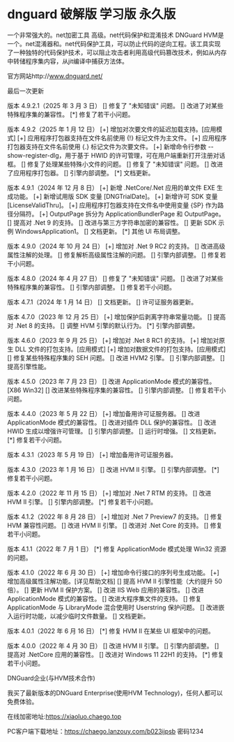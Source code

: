 # dnguard 破解版 学习版 永久版
一个非常强大的。net加密工具
高级。net代码保护和混淆技术
DNGuard HVM是一个。net混淆器和。net代码保护工具，可以防止代码的逆向工程。该工具实现了一种独特的代码保护技术，可以阻止攻击者利用高级代码篡改技术，例如从内存中转储程序集内容，从jit编译中捕获方法体。

官方网站http://www.dnguard.net/

最后一次更新

版本 4.9.2.1（2025 年 3 月 3 日）
[] 修复了 "未知错误" 问题。
[] 改进了对某些特殊程序集的兼容性。
[*] 修复了若干小问题。

版本 4.9.2（2025 年 1 月 12 日）
[+] 增加对次要文件的延迟加载支持。[应用模式]
[+] 应用程序打包器支持在文件名前使用 {!} 标记文件为主文件。
[+] 应用程序打包器支持在文件名前使用 {.} 标记文件为次要文件。
[+] 新增命令行参数 --show-register-dlg，用于基于 HWID 的许可管理，可在用户端重新打开注册对话框。
[] 修复了处理某些特殊小文件的问题。
[] 修复了 "未知错误" 问题。
[] 改进了应用程序打包器。
[] 引擎内部调整。
[*] 文档更新。

版本 4.9.1（2024 年 12 月 8 日）
[+] 新增 .NetCore/.Net 应用的单文件 EXE 生成功能。
[+] 新增试用版 SDK 变量 [DNGTrialDate]。
[+] 新增许可 SDK 变量 [LicenseValidThru]。
[+] 应用程序打包器支持在文件名中使用变量 {SP} 作为路径分隔符。
[+] OutputPage 拆分为 ApplicationBundlerPage 和 OutputPage。
[] 提高对 .Net 9 的支持。
[] 改进与第三方字符串加密的兼容性。
[] 更新 SDK 示例 WindowsApplication1。
[] 文档更新。
[*] 其他 UI 布局调整。

版本 4.9.0（2024 年 10 月 24 日）
[+] 增加对 .Net 9 RC2 的支持。
[] 改进高级属性注解的处理。
[] 修复解析高级属性注解的问题。
[] 引擎内部调整。
[] 修复若干小问题。

版本 4.8.0（2024 年 4 月 27 日）
[] 修复了 "未知错误" 问题。
[] 改进了对某些特殊程序集的兼容性。
[] 引擎内部调整。
[] 修复若干小问题。

版本 4.7.1（2024 年 1 月 14 日）
[] 文档更新。
[] 许可证服务器更新。

版本 4.7.0（2023 年 12 月 25 日）
[+] 增加保护后剥离字符串常量功能。
[] 提高对 .Net 8 的支持。
[] 调整 HVM 引擎的默认行为。
[*] 引擎内部调整。

版本 4.6.0（2023 年 9 月 25 日）
[+] 增加对 .Net 8 RC1 的支持。
[+] 增加对原生 DLL 文件的打包支持。[应用模式]
[+] 增加对数据文件的打包支持。[应用模式]
[] 修复某些特殊程序集的 SEH 问题。
[] 改进 HVM2 引擎。
[] 引擎内部调整。
[] 提高引擎性能。

版本 4.5.0（2023 年 7 月 23 日）
[] 改进 ApplicationMode 模式的兼容性。[X86 Win32]
[] 改进某些特殊程序集的兼容性。
[] 引擎内部调整。
[] 修复若干小问题。

版本 4.4.0（2023 年 5 月 22 日）
[+] 增加备用许可证服务器。
[] 改进 ApplicationMode 模式的兼容性。
[] 改进对插件 DLL 保护的兼容性。
[] 改进 HWID 生成以增强许可管理。
[] 引擎内部调整。
[] 运行时增强。
[] 文档更新。
[*] 修复若干小问题。

版本 4.3.1（2023 年 5 月 19 日）
[+] 增加备用许可证服务器。

版本 4.3.0（2023 年 1 月 16 日）
[] 改进 HVM II 引擎。
[] 引擎内部调整。
[*] 修复若干小问题。

版本 4.2.0（2022 年 11 月 15 日）
[+] 增加对 .Net 7 RTM 的支持。
[] 改进 HVM II 引擎。
[] 引擎内部调整。
[*] 修复若干小问题。

版本 4.1.2（2022 年 8 月 28 日）
[+] 增加对 .Net 7 Preview7 的支持。
[] 修复 HVM 兼容性问题。
[] 改进 HVM II 引擎。
[] 改进对 .Net Core 的支持。
[] 修复若干小问题。

版本 4.1.1（2022 年 7 月 1 日）
[*] 修复 ApplicationMode 模式处理 Win32 资源的问题。

版本 4.1.0（2022 年 6 月 30 日）
[+] 增加命令行接口的序列号生成功能。
[+] 增加高级属性注解功能。[详见帮助文档]
[] 提高 HVM II 引擎性能（大约提升 50 倍）。
[] 更新 HVM II 保护方案。
[] 改进 IIS Web 应用的兼容性。
[] 改进 ApplicationMode 模式的兼容性。
[] 改进大程序集文件的支持。
[] 修复 ApplicationMode 与 LibraryMode 混合使用时 Userstring 保护问题。
[] 改进嵌入运行时功能，以减少临时文件数量。
[] 文档更新。

版本 4.0.1（2022 年 6 月 16 日）
[*] 修复 HVM II 在某些 UI 框架中的问题。

版本 4.0.0（2022 年 4 月 30 日）
[] 改进 HVM II 引擎。
[] 引擎内部调整。
[] 提高对 .NetCore 应用的兼容性。
[] 改进对 Windows 11 22H1 的支持。
[*] 修复若干小问题。


DNGuard企业(与HVM技术合作)

我买了最新版本的DNGuard Enterprise(使用HVM Technology)，任何人都可以免费体验。

在线加密地址:https://xiaoluo.chaego.top

PC客户端下载地址：https://chaego.lanzouy.com/b023ijpsb  密码1234
